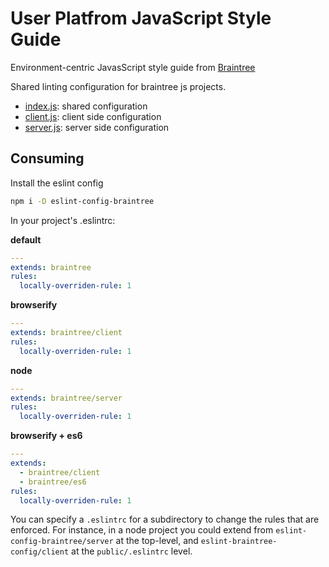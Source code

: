 User Platfrom JavaScript Style Guide
===

Environment-centric JavasScript style guide from [Braintree](https://github.com/braintree/eslint-config)

Shared linting configuration for braintree js projects.

- [index.js](./index.js): shared configuration
- [client.js](./client.js): client side configuration
- [server.js](./server.js): server side configuration

Consuming
---

Install the eslint config

```bash
npm i -D eslint-config-braintree
```

In your project's .eslintrc:

__default__
```yaml
---
extends: braintree
rules:
  locally-overriden-rule: 1
```

__browserify__
```yaml
---
extends: braintree/client
rules:
  locally-overriden-rule: 1
```

__node__
```yaml
---
extends: braintree/server
rules:
  locally-overriden-rule: 1
```

__browserify + es6__
```yaml
---
extends:
  - braintree/client
  - braintree/es6
rules:
  locally-overriden-rule: 1
```

You can specify a `.eslintrc` for a subdirectory to change the rules that are enforced. For instance, in a node project you could extend from `eslint-config-braintree/server` at the top-level, and `eslint-braintree-config/client` at the `public/.eslintrc` level.
